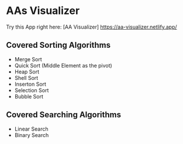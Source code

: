 # AAs Visualizer

Try this App right here: [AA Visualizer] https://aa-visualizer.netlify.app/

## Covered Sorting Algorithms

- Merge Sort
- Quick Sort (Middle Element as the pivot)
- Heap Sort
- Shell Sort
- Inserton Sort
- Selection Sort
- Bubble Sort

## Covered Searching Algorithms

- Linear Search
- Binary Search
